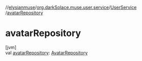 //[elysianmuse](../../../index.md)/[org.darkSolace.muse.user.service](../index.md)/[UserService](index.md)
/[avatarRepository](avatar-repository.md)

# avatarRepository

[jvm]\
val [avatarRepository](avatar-repository.md): [AvatarRepository](../../org.darkSolace.muse.user.repository/-avatar-repository/index.md)
